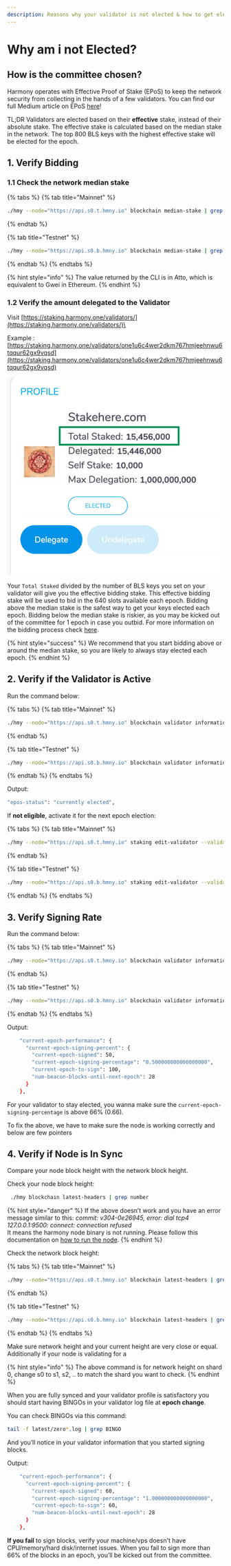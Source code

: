 ```yaml
---
description: Reasons why your validator is not elected & how to get elected.
---
```


# Why am i not Elected?

## How is the committee chosen?

Harmony operates with Effective Proof of Stake (EPoS) to keep the network security from collecting in the hands of a few validators. You can find our full Medium article on EPoS [here](https://harmony.one/epos)!

TL;DR Validators are elected based on their **effective** stake, instead of their absolute stake. The effective stake is calculated based on the median stake in the network. The top 800 BLS keys with the highest effective stake will be elected for the epoch.

## 1. Verify Bidding

### 1.1 Check the network median stake

{% tabs %}
{% tab title="Mainnet" %}
```bash
./hmy --node="https://api.s0.t.hmny.io" blockchain median-stake | grep median
```
{% endtab %}

{% tab title="Testnet" %}
```bash
./hmy --node="https://api.s0.b.hmny.io" blockchain median-stake | grep median
```
{% endtab %}
{% endtabs %}

{% hint style="info" %}
The value returned by the CLI is in Atto, which is equivalent to Gwei in Ethereum.
{% endhint %}

### 1.2 Verify the amount delegated to the Validator

Visit [https://staking.harmony.one/validators/](https://staking.harmony.one/validators/)\<youroneaccount>

Example : [https://staking.harmony.one/validators/one1u6c4wer2dkm767hmjeehnwu6tqqur62gx9vqsd](https://staking.harmony.one/validators/one1u6c4wer2dkm767hmjeehnwu6tqqur62gx9vqsd)

![Total Staked](../../../.gitbook/assets/total-staked.png)

Your `Total Staked` divided by the number of BLS keys you set on your validator will give you the effective bidding stake. This effective bidding stake will be used to bid in the 640 slots available each epoch. Bidding above the median stake is the safest way to get your keys elected each epoch. Bidding below the median stake is riskier, as you may be kicked out of the committee for 1 epoch in case you outbid. For more information on the bidding process check [here](../definitions/slots-bidding-and-election.md).

{% hint style="success" %}
We recommend that you start bidding above or around the median stake, so you are likely to always stay elected each epoch.
{% endhint %}

## **2. Verify if the** Validator is Active

Run the command below:

{% tabs %}
{% tab title="Mainnet" %}
```bash
./hmy --node="https://api.s0.t.hmny.io" blockchain validator information  one1u6c4wer2dkm767hmjeehnwu6tqqur62gx9vqsd | grep epos-status
```
{% endtab %}

{% tab title="Testnet" %}
```bash
./hmy --node="https://api.s0.b.hmny.io" blockchain validator information  one1u6c4wer2dkm767hmjeehnwu6tqqur62gx9vqsd | grep epos-status
```
{% endtab %}
{% endtabs %}

Output:

```bash
"epos-status": "currently elected",
```

If **not eligible**, activate it for the next epoch election:

{% tabs %}
{% tab title="Mainnet" %}
```bash
./hmy --node="https://api.s0.t.hmny.io" staking edit-validator --validator-addr one1u6c4wer2dkm767hmjeehnwu6tqqur62gx9vqsd --active true --passphrase
```
{% endtab %}

{% tab title="Testnet" %}
```bash
./hmy --node="https://api.s0.b.hmny.io" staking edit-validator --validator-addr one1u6c4wer2dkm767hmjeehnwu6tqqur62gx9vqsd --active true --passphrase
```
{% endtab %}
{% endtabs %}

## **3. Verify Signing Rate**

Run the command below:

{% tabs %}
{% tab title="Mainnet" %}
```bash
./hmy --node="https://api.s0.t.hmny.io" blockchain validator information one1u6c4wer2dkm767hmjeehnwu6tqqur62gx9vqsd
```
{% endtab %}

{% tab title="Testnet" %}
```bash
./hmy --node="https://api.s0.b.hmny.io" blockchain validator information one1u6c4wer2dkm767hmjeehnwu6tqqur62gx9vqsd
```
{% endtab %}
{% endtabs %}

Output:

```bash
    "current-epoch-performance": {
      "current-epoch-signing-percent": {
        "current-epoch-signed": 50,
        "current-epoch-signing-percentage": "0.500000000000000000",
        "current-epoch-to-sign": 100,
        "num-beacon-blocks-until-next-epoch": 28
      }
    },
```

For your validator to stay elected, you wanna make sure the `current-epoch-signing-percentage` is above 66% (0.66).

To fix the above, we have to make sure the node is working correctly and below are few pointers

## 4. Verify if Node is In Sync

Compare your node block height with the network block height.

Check your node block height:

```bash
 ./hmy blockchain latest-headers | grep number
```

{% hint style="danger" %}
If the above doesn’t work and you have an error message similar to this: _commit: v304-0e26945, error: dial tcp4 127.0.0.1:9500: connect: connection refused_\
It means the harmony node binary is not running. Please follow this documentation on [how to run the node](../node-setup/).
{% endhint %}

Check the network block height:

{% tabs %}
{% tab title="Mainnet" %}
```bash
./hmy --node="https://api.s0.t.hmny.io" blockchain latest-headers | grep number
```
{% endtab %}

{% tab title="Testnet" %}
```bash
./hmy --node="https://api.s0.b.hmny.io" blockchain latest-headers | grep number
```
{% endtab %}
{% endtabs %}

Make sure network height and your current height are very close or equal. Additionally if your node is validating for a

{% hint style="info" %}
The above command is for network height on shard 0, change s0 to s1, s2, .. to match the shard you want to check.
{% endhint %}

When you are fully synced and your validator profile is satisfactory you should start having BINGOs in your validator log file at **epoch change**.

You can check BINGOs via this command:

```bash
tail -f latest/zero*.log | grep BINGO
```

And you’ll notice in your validator information that you started signing blocks.

Output:

```bash
    "current-epoch-performance": {
      "current-epoch-signing-percent": {
        "current-epoch-signed": 60,
        "current-epoch-signing-percentage": "1.000000000000000000",
        "current-epoch-to-sign": 60,
        "num-beacon-blocks-until-next-epoch": 28
      }
    },
```

**If you fail** to sign blocks, verify your machine/vps doesn't have CPU/memory/hard disk/internet issues. When you fail to sign more than 66% of the blocks in an epoch, you’ll be kicked out from the committee.
